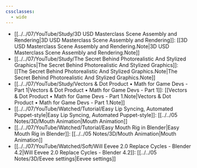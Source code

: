 ```yaml
---
cssclasses:
  - wide
---
```

- [[../../07/YouTube/Study/3D USD Masterclass Scene Assembly and Rendering|3D USD Masterclass Scene Assembly and Rendering]]: [[3D USD Masterclass Scene Assembly and Rendering.Note|3D USD Masterclass Scene Assembly and Rendering.Note]]
- [[../../07/YouTube/Study/The Secret Behind Photorealistic And Stylized Graphics|The Secret Behind Photorealistic And Stylized Graphics]]: [[The Secret Behind Photorealistic And Stylized Graphics.Note|The Secret Behind Photorealistic And Stylized Graphics.Note]]
- [[../../07/YouTube/Study/Vectors & Dot Product • Math for Game Devs - Part 1|Vectors & Dot Product • Math for Game Devs - Part 1]]: [[Vectors & Dot Product • Math for Game Devs - Part 1.Note|Vectors & Dot Product • Math for Game Devs - Part 1.Note]]
- [[../../07/YouTube/Watched/Tutorial/Easy Lip Syncing, Automated Puppet-style|Easy Lip Syncing, Automated Puppet-style]]: [[../../05 Notes/3D/Mouth Animation|Mouth Animation]]
- [[../../07/YouTube/Watched/Tutorial/Easy Mouth Rig in Blender|Easy Mouth Rig in Blender]]: [[../../05 Notes/3D/Mouth Animation|Mouth Animation]]
- [[../../07/YouTube/Watched/Soft/Will Eevee 2.0 Replace Cycles - Blender 4.2|Will Eevee 2.0 Replace Cycles - Blender 4.2]]: [[../../05 Notes/3D/Eevee settings|Eevee settings]]

